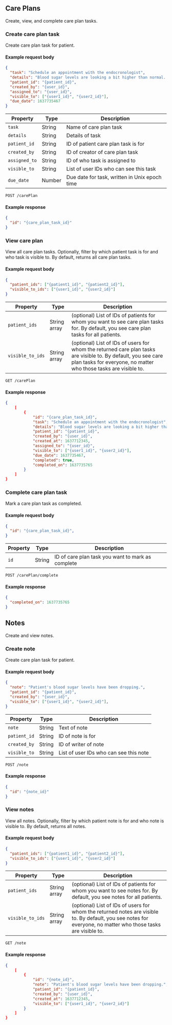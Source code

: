 ## Care Plans

Create, view, and complete care plan tasks. 

### Create care plan task 

Create care plan task for patient.

#### Example request body

```json
{
  "task": "Schedule an appointment with the endocronologist",
  "details": "Blood sugar levels are looking a bit higher than normal. Let's get an appointment scheduled to proactively debug the problem.",
  "patient_id": "{patient_id}",
  "created_by": "{user_id}",
  "assigned_to": "{user_id}",
  "visible_to": ["{user1_id}", "{user2_id}"],
  "due_date": 1637735467
}
```

Property |  Type | Description
---|---|---
`task` | String | Name of care plan task
`details` | String | Details of task
`patient_id` | String | ID of patient care plan task is for
`created_by` | String | ID of creator of care plan task
`assigned_to` | String | ID of who task is assigned to 
`visible_to` | String | List of user IDs who can see this task
`due_date` | Number | Due date for task, written in Unix epoch time
```endpoint
POST /carePlan
```

#### Example response

```json
{
  "id": "{care_plan_task_id}"
}
```

### View care plan

View all care plan tasks. Optionally, filter by which patient task is for and who task is visible to. By default, returns all care plan tasks. 

#### Example request body

```json
{
  "patient_ids": ["{patient1_id}", "{patient2_id}"],
  "visible_to_ids": ["{user1_id}", "{user2_id}"]
}
```

Property |  Type | Description
---|---|---
`patient_ids` | String array | (optional) List of IDs of patients for whom you want to see care plan tasks for. By default, you see care plan tasks for all patients. 
`visible_to_ids` | String array | (optional) List of IDs of users for whom the returned  care plan tasks are visible to. By default, you see care plan tasks for everyone, no matter who those tasks are visible to.
```endpoint
GET /carePlan
```

#### Example response

```json
{
    [
        {
            "id": "{care_plan_task_id}",
            "task": "Schedule an appointment with the endocronologist",
            "details": "Blood sugar levels are looking a bit higher than normal. Let's get an appointment scheduled to proactively debug the problem.",
            "patient_id": "{patient_id}",
            "created_by": "{user_id}",
            "created_at": 1637712345,
            "assigned_to": "{user_id}",
            "visible_to": ["{user1_id}", "{user2_id}"],
            "due_date": 1637735467,
            "completed": true,
            "completed_on": 1637735765
        }
    ]
}
```

### Complete care plan task 

Mark a care plan task as completed.

#### Example request body

```json
{
  "id": "{care_plan_task_id}",
}
```

Property |  Type | Description
---|---|---
`id` | String | ID of care plan task you want to mark as complete

```endpoint
POST /carePlan/complete
```

#### Example response

```json
{
  "completed_on": 1637735765
}
```

## Notes

Create and view notes. 

### Create note

Create care plan task for patient.

#### Example request body

```json
{
  "note": "Patient's blood sugar levels have been dropping.",
  "patient_id": "{patient_id}",
  "created_by": "{user_id}",
  "visible_to": ["{user1_id}", "{user2_id}"],
}
```

Property |  Type | Description
---|---|---
`note` | String | Text of note
`patient_id` | String | ID of note is for
`created_by` | String | ID of writer of note
`visible_to` | String | List of user IDs who can see this note
```endpoint
POST /note
```

#### Example response

```json
{
  "id": "{note_id}"
}
```

### View notes

View all notes. Optionally, filter by which patient note is for and who note is visible to. By default, returns all notes. 

#### Example request body

```json
{
  "patient_ids": ["{patient1_id}", "{patient2_id}"],
  "visible_to_ids": ["{user1_id}", "{user2_id}"]
}
```

Property |  Type | Description
---|---|---
`patient_ids` | String array | (optional) List of IDs of patients for whom you want to see notes for. By default, you see notes for all patients. 
`visible_to_ids` | String array | (optional) List of IDs of users for whom the returned  notes are visible to. By default, you see notes for everyone, no matter who those tasks are visible to.
```endpoint
GET /note
```

#### Example response

```json
{
    [
        {
            "id": "{note_id}",
            "note": "Patient's blood sugar levels have been dropping.",
            "patient_id": "{patient_id}",
            "created_by": "{user_id}",
            "created_at": 1637712345,
            "visible_to": ["{user1_id}", "{user2_id}"]
        }
    ]
}
```